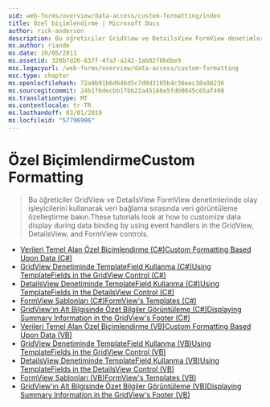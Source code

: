 ```yaml
---
uid: web-forms/overview/data-access/custom-formatting/index
title: Özel biçimlendirme | Microsoft Docs
author: rick-anderson
description: Bu öğreticiler GridView ve DetailsView FormView denetimlerinde olay işleyicilerini kullanarak veri bağlama sırasında veri görüntüleme özelleştirme bakın.
ms.author: riande
ms.date: 10/05/2011
ms.assetid: 320b7d26-837f-4fa7-a242-1ab82f8bdbe9
msc.legacyurl: /web-forms/overview/data-access/custom-formatting
msc.type: chapter
ms.openlocfilehash: 72a9b91b6d646d5c7d9d3105b4c36eec38a98236
ms.sourcegitcommit: 24b1f6decbb17bb22a45166e5fdb0845c65af498
ms.translationtype: MT
ms.contentlocale: tr-TR
ms.lasthandoff: 03/01/2019
ms.locfileid: "57796996"
---
```

<a name="custom-formatting"></a><span data-ttu-id="a6b63-103">Özel Biçimlendirme</span><span class="sxs-lookup"><span data-stu-id="a6b63-103">Custom Formatting</span></span>
====================
> <span data-ttu-id="a6b63-104">Bu öğreticiler GridView ve DetailsView FormView denetimlerinde olay işleyicilerini kullanarak veri bağlama sırasında veri görüntüleme özelleştirme bakın.</span><span class="sxs-lookup"><span data-stu-id="a6b63-104">These tutorials look at how to customize data display during data binding by using event handlers in the GridView, DetailsView, and FormView controls.</span></span>


- [<span data-ttu-id="a6b63-105">Verileri Temel Alan Özel Biçimlendirme (C#)</span><span class="sxs-lookup"><span data-stu-id="a6b63-105">Custom Formatting Based Upon Data (C#)</span></span>](custom-formatting-based-upon-data-cs.md)
- [<span data-ttu-id="a6b63-106">GridView Denetiminde TemplateField Kullanma (C#)</span><span class="sxs-lookup"><span data-stu-id="a6b63-106">Using TemplateFields in the GridView Control (C#)</span></span>](using-templatefields-in-the-gridview-control-cs.md)
- [<span data-ttu-id="a6b63-107">DetailsView Denetiminde TemplateField Kullanma (C#)</span><span class="sxs-lookup"><span data-stu-id="a6b63-107">Using TemplateFields in the DetailsView Control (C#)</span></span>](using-templatefields-in-the-detailsview-control-cs.md)
- [<span data-ttu-id="a6b63-108">FormView Şablonları (C#)</span><span class="sxs-lookup"><span data-stu-id="a6b63-108">FormView's Templates (C#)</span></span>](using-the-formview-s-templates-cs.md)
- [<span data-ttu-id="a6b63-109">GridView'ın Alt Bilgisinde Özet Bilgiler Görüntüleme (C#)</span><span class="sxs-lookup"><span data-stu-id="a6b63-109">Displaying Summary Information in the GridView's Footer (C#)</span></span>](displaying-summary-information-in-the-gridview-s-footer-cs.md)
- [<span data-ttu-id="a6b63-110">Verileri Temel Alan Özel Biçimlendirme (VB)</span><span class="sxs-lookup"><span data-stu-id="a6b63-110">Custom Formatting Based Upon Data (VB)</span></span>](custom-formatting-based-upon-data-vb.md)
- [<span data-ttu-id="a6b63-111">GridView Denetiminde TemplateField Kullanma (VB)</span><span class="sxs-lookup"><span data-stu-id="a6b63-111">Using TemplateFields in the GridView Control (VB)</span></span>](using-templatefields-in-the-gridview-control-vb.md)
- [<span data-ttu-id="a6b63-112">DetailsView Denetiminde TemplateField Kullanma (VB)</span><span class="sxs-lookup"><span data-stu-id="a6b63-112">Using TemplateFields in the DetailsView Control (VB)</span></span>](using-templatefields-in-the-detailsview-control-vb.md)
- [<span data-ttu-id="a6b63-113">FormView Şablonları (VB)</span><span class="sxs-lookup"><span data-stu-id="a6b63-113">FormView's Templates (VB)</span></span>](using-the-formview-s-templates-vb.md)
- [<span data-ttu-id="a6b63-114">GridView'ın Alt Bilgisinde Özet Bilgiler Görüntüleme (VB)</span><span class="sxs-lookup"><span data-stu-id="a6b63-114">Displaying Summary Information in the GridView's Footer (VB)</span></span>](displaying-summary-information-in-the-gridview-s-footer-vb.md)
